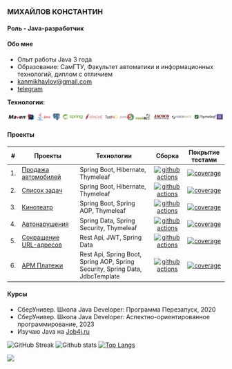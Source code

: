 ### МИХАЙЛОВ КОНСТАНТИН

#### Роль - Java-разработчик

#### Обо мне
* Опыт работы Java 3 года
* Образование: СамГТУ, Факультет автоматики и информационных технологий, диплом с отличием
* kanmikhaylov@gmail.com
* [telegram](https://t.me/KonstantinM1khaylov)

<b>Технологии:</b>

![tech03.png](/img/tech03.png)

#### Проекты

| #   | Проекты                                                                     | Технологии                                                                    |                                        Сборка                                         |                                  Покрытие тестами                                   |
|-----|-----------------------------------------------------------------------------|-------------------------------------------------------------------------------|:-------------------------------------------------------------------------------------:|:-----------------------------------------------------------------------------------:|
| 1.  | [Продажа автомобилей](https://github.com/kamikhaylov/job4j_cars)            | Spring Boot, Hibernate, Thymeleaf                                             |         [![github actions][actions-image-job4j-cars]][actions-url-job4j-cars]         |           [![coverage][codecov-image-job4j-cars]][codecov-url-job4j-cars]           |
| 2.  | [Список задач](https://github.com/kamikhaylov/job4j_todo)                   | Spring Boot, Hibernate, Thymeleaf                                             |         [![github actions][actions-image-job4j-todo]][actions-url-job4j-todo]         |           [![coverage][codecov-image-job4j-todo]][codecov-url-job4j-todo]           |
| 3.  | [Кинотеатр](https://github.com/kamikhaylov/job4j_cinema)                    | Spring Boot, Spring AOP, Thymeleaf                                            |       [![github actions][actions-image-job4j-cinema]][actions-url-job4j-cinema]       |         [![coverage][codecov-image-job4j-cinema]][codecov-url-job4j-cinema]         |
| 4.  | [Автонарушения](https://github.com/kamikhaylov/job4j_accidents)             | Spring Data, Spring Security, Thymeleaf                                       |    [![github actions][actions-image-job4j-accidents]][actions-url-job4j-accidents]    |      [![coverage][codecov-image-job4j-accidents]][codecov-url-job4j-accidents]      |
| 5.  | [Сокращение URL-адресов](https://github.com/kamikhaylov/job4j_url_shortcut) | Rest Api, JWT, Spring Data                                                    | [![github actions][actions-image-job4j-url-shortcut]][actions-url-job4j-url-shortcut] |   [![coverage][codecov-image-job4j-url-shortcut]][codecov-url-job4j-url-shortcut]   |
| 6.  | [АРМ Платежи](https://github.com/kamikhaylov/arm_payments)                  | Rest Api, Spring Boot, Spring AOP, Spring Security, Spring Data, JdbcTemplate |       [![github actions][actions-image-arm-payments]][actions-url-arm-payments]       |         [![coverage][codecov-image-arm-payments]][codecov-url-arm-payments]         |

#### Курсы
* СберУнивер. Школа Java Developer: Программа Перезапуск, 2020
* СберУнивер. Школа Java Developer: Аспектно-ориентированное программирование, 2023
* Изучаю Java на [Job4j.ru](https://job4j.ru)

![GitHub Streak](https://github-readme-streak-stats.herokuapp.com/?user=kamikhaylov&theme=monokai-metallian")
![Github stats](https://github-readme-stats.vercel.app/api?username=kamikhaylov&hide=stars,prs,issues,contribs)
[![Top Langs](https://github-readme-stats.vercel.app/api/top-langs/?username=kamikhaylov&layout=compact)](https://github.com/kamikhaylov/github-readme-stats)

![](https://komarev.com/ghpvc/?username=kamikhaylov)<br/>

[//]: # (arm_payments)
[actions-image-arm-payments]: https://github.com/kamikhaylov/arm_payments/actions/workflows/maven.yml/badge.svg
[actions-url-arm-payments]: https://github.com/kamikhaylov/arm_payments/actions/workflows/maven.yml
[codecov-image-arm-payments]: https://codecov.io/gh/kamikhaylov/arm_payments/graph/badge.svg
[codecov-url-arm-payments]: https://codecov.io/gh/kamikhaylov/arm_payments

[//]: # (job4j_cars)
[actions-image-job4j-cars]: https://github.com/kamikhaylov/job4j_cars/actions/workflows/maven.yml/badge.svg
[actions-url-job4j-cars]: https://github.com/kamikhaylov/job4j_cars/actions/workflows/maven.yml
[codecov-image-job4j-cars]: https://codecov.io/gh/kamikhaylov/job4j_cars/graph/badge.svg
[codecov-url-job4j-cars]: https://codecov.io/gh/kamikhaylov/job4j_cars

[//]: # (job4j_todo)
[actions-image-job4j-todo]: https://github.com/kamikhaylov/job4j_todo/actions/workflows/maven.yml/badge.svg
[actions-url-job4j-todo]: https://github.com/kamikhaylov/job4j_todo/actions/workflows/maven.yml
[codecov-image-job4j-todo]: https://codecov.io/gh/kamikhaylov/job4j_todo/graph/badge.svg
[codecov-url-job4j-todo]: https://codecov.io/gh/kamikhaylov/job4j_todo

[//]: # (job4j_cinema)
[actions-image-job4j-cinema]: https://github.com/kamikhaylov/job4j_cinema/actions/workflows/maven.yml/badge.svg
[actions-url-job4j-cinema]: https://github.com/kamikhaylov/job4j_cinema/actions/workflows/maven.yml
[codecov-image-job4j-cinema]: https://codecov.io/gh/kamikhaylov/job4j_cinema/graph/badge.svg
[codecov-url-job4j-cinema]: https://codecov.io/gh/kamikhaylov/job4j_cinema

[//]: # (job4j_accidents)
[actions-image-job4j-accidents]: https://github.com/kamikhaylov/job4j_accidents/actions/workflows/maven.yml/badge.svg
[actions-url-job4j-accidents]: https://github.com/kamikhaylov/job4j_accidents/actions/workflows/maven.yml
[codecov-image-job4j-accidents]: https://codecov.io/gh/kamikhaylov/job4j_accidents/graph/badge.svg?token=OOJSR71PZJ
[codecov-url-job4j-accidents]: https://codecov.io/gh/kamikhaylov/job4j_accidents

[//]: # (job4j_url_shortcut)
[actions-image-job4j-url-shortcut]: https://github.com/kamikhaylov/job4j_url_shortcut/actions/workflows/maven.yml/badge.svg
[actions-url-job4j-url-shortcut]: https://github.com/kamikhaylov/job4j_url_shortcut/actions/workflows/maven.yml
[codecov-image-job4j-url-shortcut]: https://codecov.io/gh/kamikhaylov/job4j_url_shortcut/graph/badge.svg
[codecov-url-job4j-url-shortcut]: https://codecov.io/gh/kamikhaylov/job4j_url_shortcut

